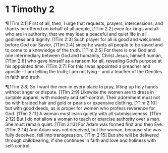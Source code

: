 # 1 Timothy 2

¶[1Tim 2:1] First of all, then, I urge that requests, prayers, intercessions, and thanks be offered on behalf of all people,
[1Tim 2:2] even for kings and all who are in authority, that we may lead a peaceful and quiet life in all godliness and dignity.
[1Tim 2:3] Such prayer for all is good and welcomed before God our Savior,
[1Tim 2:4] since he wants all people to be saved and to come to a knowledge of the truth.
[1Tim 2:5] For there is one God and one intermediary between God and humanity, Christ Jesus, himself human,
[1Tim 2:6] who gave himself as a ransom for all, revealing God’s purpose at his appointed time.
[1Tim 2:7] For this I was appointed a preacher and apostle – I am telling the truth; I am not lying – and a teacher of the Gentiles in faith and truth.

¶[1Tim 2:8] So I want the men in every place to pray, lifting up holy hands without anger or dispute.
[1Tim 2:9] Likewise the women are to dress in suitable apparel, with modesty and self-control. Their adornment must not be with braided hair and gold or pearls or expensive clothing,
[1Tim 2:10] but with good deeds, as is proper for women who profess reverence for God.
[1Tim 2:11] A woman must learn quietly with all submissiveness.
[1Tim 2:12] But I do not allow a woman to teach or exercise authority over a man. She must remain quiet.
[1Tim 2:13] For Adam was formed first and then Eve.
[1Tim 2:14] And Adam was not deceived, but the woman, because she was fully deceived, fell into transgression.
[1Tim 2:15] But she will be delivered through childbearing, if she continues in faith and love and holiness with self-control.
